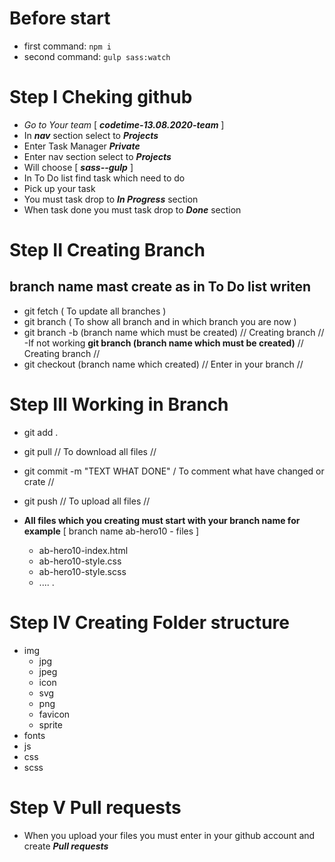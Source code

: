 # Before start

- first command: `npm i`
- second command: `gulp sass:watch`

# Step I Cheking github

- *Go to Your team* [ ***codetime-13.08.2020-team*** ]
- In ***nav*** section select to ***Projects***
- Enter Task Manager ***Private***
- Enter nav section select to ***Projects***
- Will choose [ ***sass--gulp*** ]
- In To Do list find task which need to do
- Pick up your task
- You must task drop to ***In Progress*** section
- When task done you must task drop to ***Done*** section
  
# Step II Creating Branch

## **branch name mast create as in To Do list writen**

- git fetch  ( To update all branches )
- git branch ( To show all branch and in which branch you are now )
- git branch -b (branch name which must be created) // Creating branch //
  -If not working **git branch (branch name which must be created)** // Creating branch //
- git checkout (branch name which created) // Enter in your branch //

# Step III Working in Branch

- git add .
- git pull // To download all files //
- git commit -m "TEXT WHAT DONE" / To comment what have changed or crate //

- git push // To upload all files //
  

- **All files which you creating must start with your branch name for example**
  [ branch name ab-hero10 - files ]
  - ab-hero10-index.html
  - ab-hero10-style.css
  - ab-hero10-style.scss
  - .... .


# Step IV Creating Folder structure

- img
  - jpg
  - jpeg
  - icon
  - svg
  - png
  - favicon
  - sprite
- fonts
- js
- css
- scss

# Step V Pull requests

  - When you upload your files you must enter in your github account and create ***Pull requests***
  
